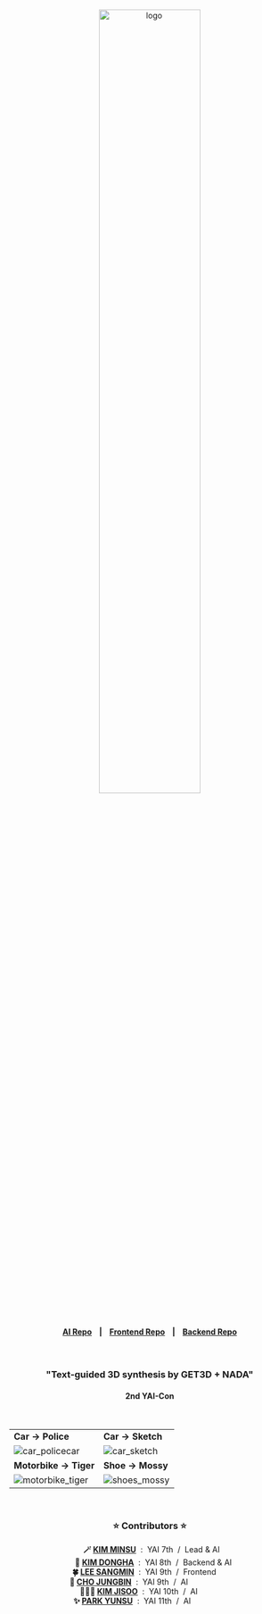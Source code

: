 <br>
<p align="center"><a href="https://github.com/studio-YAIVERSE"><img width=60% src="https://raw.githubusercontent.com/studio-YAIVERSE/studio-YAIVRSE/master/assets/logo_flat.png" alt="logo"></a></p>
<h4 align="center">
 <a href="https://github.com/studio-YAIVERSE/studio-YAIVERSE">AI Repo</a> &nbsp;&nbsp; | &nbsp;&nbsp; <a href="https://github.com/studio-YAIVERSE/Frontend">Frontend Repo</a> &nbsp;&nbsp; | &nbsp;&nbsp; <a href="https://github.com/studio-YAIVERSE/Backend">Backend Repo</a>
</h4>
<br>

<h3 align="center">"Text-guided 3D synthesis by GET3D + NADA"</h3>
<h4 align="center">2nd YAI-Con</h4>
<br>

|                                                                                                                             |                                                                                                                                                |
|-----------------------------------------------------------------------------------------------------------------------------|------------------------------------------------------------------------------------------------------------------------------------------------|
| <b>Car &rarr; Police</b>                                                                                                    | <b>Car &rarr; Sketch</b>                                                                                                                        |
| ![car_policecar](https://raw.githubusercontent.com/studio-YAIVERSE/studio-YAIVRSE/master/assets/nada_car_police.gif)        | ![car_sketch](https://raw.githubusercontent.com/studio-YAIVERSE/studio-YAIVERSE/master/assets/nada_car_sketch.gif)   |
| <b>Motorbike &rarr; Tiger</b>                                                                                               | <b>Shoe &rarr; Mossy</b>                                                                                                                        |
| ![motorbike_tiger](https://raw.githubusercontent.com/studio-YAIVERSE/studio-YAIVRSE/master/assets/nada_motorbike_tiger.gif) | ![shoes_mossy](https://raw.githubusercontent.com/studio-YAIVERSE/studio-YAIVERSE/master/assets/nada_shoes_mossy.gif)  |

</b></p>
<br>
<h3 align="center">⭐️ Contributors ⭐️</h3>
<p align="center">
<b>&nbsp;&nbsp;🪄 <a href="https://github.com/minsu1206">KIM MINSU</a></b>&nbsp; :&nbsp; YAI 7th&nbsp; /&nbsp; Lead & AI <br>
<b>&nbsp;&nbsp;&nbsp;&nbsp;🚀 <a href="https://github.com/kdha0727">KIM DONGHA</a></b>&nbsp; :&nbsp; YAI 8th&nbsp; /&nbsp; Backend & AI <br>
<b>🍀 <a href="https://github.com/san9min">LEE SANGMIN</a></b>&nbsp; :&nbsp; YAI 9th&nbsp; /&nbsp; Frontend &nbsp;&nbsp;&nbsp;&nbsp;<br>
<b>🐖 <a href="https://github.com/whwjdqls">CHO JUNGBIN</a></b>&nbsp; :&nbsp; YAI 9th&nbsp; /&nbsp; AI &nbsp;&nbsp;&nbsp;&nbsp;&nbsp;&nbsp;&nbsp;&nbsp;&nbsp;&nbsp;&nbsp;&nbsp;&nbsp;&nbsp;&nbsp;&nbsp;&nbsp;&nbsp;<br>
<b>🙆🏻‍♀️ <a href="https://github.com/jiiiisoo">KIM JISOO</a></b>&nbsp; :&nbsp; YAI 10th&nbsp; /&nbsp; AI &nbsp;&nbsp;&nbsp;&nbsp;&nbsp;&nbsp;&nbsp;&nbsp;&nbsp;<br>
<b>✨ <a href="https://github.com/ysp7954">PARK YUNSU</a></b>&nbsp; :&nbsp; YAI 11th&nbsp; /&nbsp; AI &nbsp;&nbsp;&nbsp;&nbsp;&nbsp;&nbsp;&nbsp;&nbsp;&nbsp;&nbsp;&nbsp;&nbsp;&nbsp;&nbsp;&nbsp;<br>
</p>
<br>
